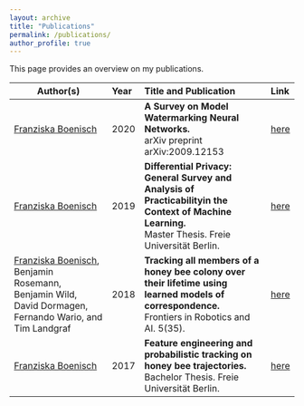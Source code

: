 ```yaml
---
layout: archive
title: "Publications"
permalink: /publications/
author_profile: true
---
```



This page provides an overview on my publications.

| Author(s)          | Year| Title and Publication                                                        | Link |
| --------- |:---|:---------|:---|
| <ins>Franziska Boenisch</ins>        | 2020 | **A Survey on Model Watermarking Neural Networks.** <br> arXiv preprint arXiv:2009.12153                           | [here](https://arxiv.org/pdf/2009.12153.pdf)|
| <ins>Franziska Boenisch</ins>        | 2019 | **Differential Privacy: General Survey and Analysis of Practicabilityin the Context of Machine Learning.**  <br>    Master Thesis. Freie Universität Berlin.                       | [here](https://www.mi.fu-berlin.de/inf/groups/ag-idm/theseses/2019_Boenisch_MSc.pdf)|
| <ins>Franziska Boenisch</ins>,  Benjamin Rosemann, Benjamin Wild, David Dormagen, Fernando Wario, and Tim Landgraf          | 2018 | **Tracking all members of a honey bee colony over their lifetime using learned models of correspondence.** <br>  Frontiers in Robotics and AI. 5(35).              |[here](https://www.frontiersin.org/articles/10.3389/frobt.2018.00035/full)
| <ins>Franziska Boenisch</ins>        | 2017   | **Feature engineering and probabilistic tracking on honey bee trajectories.** <br>  Bachelor Thesis. Freie Universität Berlin.   |[here](https://www.mi.fu-berlin.de/inf/groups/ag-ki/Theses/Completed-theses/Bachelor-theses/2017/Boenisch/Bachelor-Boenisch.pdf)


